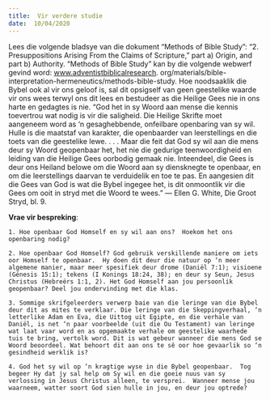 ```yaml
---
title:  Vir verdere studie
date:  10/04/2020
---
```


Lees die volgende bladsye van die dokument “Methods of Bible Study”: “2. Presuppositions Arising From the Claims of Scripture,” part a) Origin, and part b) Authority.  “Methods of Bible Study” kan by die volgende webwerf gevind word: www.adventistbiblicalresearch. org/materials/bible-interpretation-hermeneutics/methods-bible-study. Hoe noodsaaklik die Bybel ook al vir ons geloof is, sal dit opsigself van geen geestelike waarde vir ons wees terwyl ons dit lees en bestudeer as die Heilige Gees nie in ons harte en gedagtes is nie. “God het in sy Woord aan mense die kennis toevertrou wat nodig is vir die saligheid. Die Heilige Skrifte moet aangeneem word as ‘n gesaghebbende, onfeilbare openbaring van sy wil. Hulle is die maatstaf van karakter, die openbaarder van leerstellings en die toets van die geestelike lewe. . . . Maar die feit dat God sy wil aan die mens deur sy Woord geopenbaar het, het nie die gedurige teenwoordigheid en leiding van die Heilige Gees oorbodig gemaak nie. Inteendeel, die Gees is deur ons Heiland belowe om die Woord aan sy diensknegte te openbaar, en om die leerstellings daarvan te verduidelik en toe te pas.  En aangesien dit die Gees van God is wat die Bybel ingegee het, is dit onmoontlik vir die Gees om ooit in stryd met die Woord te wees.” — Ellen G. White, Die Groot Stryd, bl. 9.

**Vrae vir bespreking**:

`1. Hoe openbaar God Homself en sy wil aan ons?  Hoekom het ons openbaring nodig?`

`2. Hoe openbaar God Homself? God gebruik verskillende maniere om iets oor Homself te openbaar.  Hy doen dit deur die natuur op ‘n meer algemene manier, maar meer spesifiek deur drome (Daniël 7:1); visioene (Génesis 15:1); tekens (I Konings 18:24, 38); en deur sy Seun, Jesus Christus (Hebreërs 1:1, 2). Het God Homself aan jou persoonlik geopenbaar? Deel jou ondervinding met die klas.`

`3. Sommige skrifgeleerders verwerp baie van die leringe van die Bybel deur dit as mites te verklaar. Die leringe van die Skeppingverhaal, ‘n letterlike Adam en Eva, die Uittog uit Egipte, en die verhale van Daniël, is net ‘n paar voorbeelde (uit die Ou Testament) van leringe wat laat vaar word en as opgemaakte verhale om geestelike waarhede tuis te bring, vertolk word. Dit is wat gebeur wanneer die mens God se Woord beoordeel. Wat behoort dit aan ons te sê oor hoe gevaarlik so ‘n gesindheid werklik is?`

`4. God het sy wil op ‘n kragtige wyse in die Bybel geopenbaar.  Tog begeer Hy dat jy sal help om Sy wil en die goeie nuus van sy verlossing in Jesus Christus alleen, te versprei.  Wanneer mense jou waarneem, watter soort God sien hulle in jou, en deur jou optrede?`